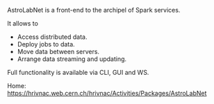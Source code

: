 AstroLabNet is a front-end to the archipel of Spark services.

It allows to
- Access distributed data.
- Deploy jobs to data.
- Move data between servers.
- Arrange data streaming and updating.

Full functionality is available via CLI, GUI and WS.

Home: https://hrivnac.web.cern.ch/hrivnac/Activities/Packages/AstroLabNet
